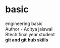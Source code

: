 # basic
engineering basic 
<br>
Author - Aditya jaiswal
<br>
Btech final year student
<br>
<b> git and git hub skills </b>
